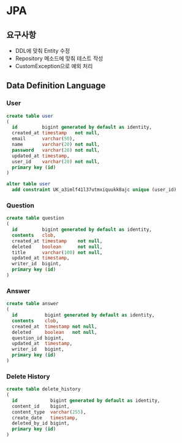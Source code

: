 # JPA

## 요구사항

- DDL에 맞춰 Entity 수정
- Repository 메소드에 맞춰 테스트 작성
- CustomException으로 예외 처리

## Data Definition Language

### User

```sql
create table user
(
  id         bigint generated by default as identity,
  created_at timestamp   not null,
  email      varchar(50),
  name       varchar(20) not null,
  password   varchar(20) not null,
  updated_at timestamp,
  user_id    varchar(20) not null,
  primary key (id)
)

alter table user
  add constraint UK_a3imlf41l37utmxiquukk8ajc unique (user_id)
```

### Question

```sql
create table question
(
  id         bigint generated by default as identity,
  contents   clob,
  created_at timestamp    not null,
  deleted    boolean      not null,
  title      varchar(100) not null,
  updated_at timestamp,
  writer_id  bigint,
  primary key (id)
)
```

### Answer

```sql
create table answer
(
  id          bigint generated by default as identity,
  contents    clob,
  created_at  timestamp not null,
  deleted     boolean   not null,
  question_id bigint,
  updated_at  timestamp,
  writer_id   bigint,
  primary key (id)
)
```

### Delete History

```sql
create table delete_history
(
  id            bigint generated by default as identity,
  content_id    bigint,
  content_type  varchar(255),
  create_date   timestamp,
  deleted_by_id bigint,
  primary key (id)
)
```
